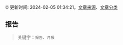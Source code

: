 :alarm_clock: 更新时间: 2024-02-05 01:34:21。[文章来源](/README.md)、[文章分类](/TAGS.md)

## 报告


> 关键字：`报告`、`月报`



